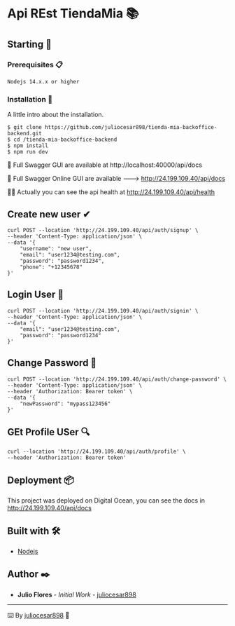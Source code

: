 # Api REst TiendaMia 📚

## Starting 🚀



### Prerequisites 📋

```
Nodejs 14.x.x or higher
```

### Installation 🔧


A little intro about the installation. 
```
$ git clone https://github.com/juliocesar898/tienda-mia-backoffice-backend.git
$ cd /tienda-mia-backoffice-backend
$ npm install
$ npm run dev
```

📘 Full Swagger GUI are available at http://localhost:40000/api/docs

📡 Full Swagger Online GUI are available ---> http://24.199.109.40/api/docs

🚀🚀 Actually you can see the api health at http://24.199.109.40/api/health

## Create new user ✔
```
curl POST --location 'http://24.199.109.40/api/auth/signup' \
--header 'Content-Type: application/json' \
--data '{
    "username": "new user",
    "email": "user1234@testing.com",
    "password": "password1234",
    "phone": "+12345678"
}'
```


## Login User 🔐
```
curl POST --location 'http://24.199.109.40/api/auth/signin' \
--header 'Content-Type: application/json' \
--data '{
    "email": "user1234@testing.com",
    "password": "password1234"
}'
```

## Change Password 🔑
```
curl POST --location 'http://24.199.109.40/api/auth/change-password' \
--header 'Content-Type: application/json' \
--header 'Authorization: Bearer token' \
--data '{
    "newPassword": "mypass123456"
}'
```

## GEt Profile USer 🔍
```
curl --location 'http://24.199.109.40/api/auth/profile' \
--header 'Authorization: Bearer token'
```

## Deployment 📦

This project was deployed on Digital Ocean, you can see the docs in http://24.199.109.40/api/docs

## Built with 🛠️

* [Nodejs](https://nodejs.org/es/docs) 


## Author ✒️

* **Julio Flores** - *Initial Work* - [juliocesar898](https://github.com/juliocesar898)



---
⌨️ By [juliocesar898](https://github.com/juliocesar898) 📘
